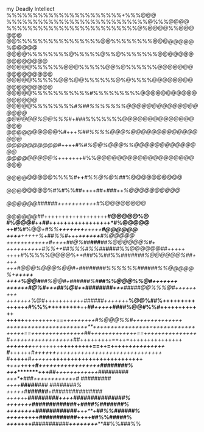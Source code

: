 my Deadly Intellect                                %%%%%%%%%%%%%%%%%%%%%%+%%%@@@                                 
                                               %%%%%%%%%%%%%%%%%%%%%%%%%%%@%%%@@@@                              
                                              %%%%%%%%%%%%%%%%%%%%%%%%%@%@@@@%%@@@@@@                           
                                          @@%%%%%%%%%%%%%%%%@@%%%%%%%%@@@@@@@@%@@@@@                            
                                        @@@@%%%%%%%%@%%%%%@%%@%%%%%%%@@@@@@@@@@@@@@@                            
                                       @@@@@%%%%%%@@@%%%%%@@%@%%%%%%@@@@@@@@@@@@@@@@                            
                                       @@@@@%%%%%@@%@@%%%%%%@%@%%%%@@@@@@@@@@@@@@@@@                            
                                        @@@@@%%%%%%%%%%%#%%%%%%%%%@@@@@@@@@@@@@@@@@                             
                                        @@@@@%%%%%%%%*#%##%%%%%%%@@@@@@@@@@@@@@@@@@                             
                                       @@@@@@%@@%%%#*+*##*#%%%%%%%@@@@@@@@@@@@@@@@@                             
                                        @@@@@@@@@@%#+++*%##%%%%@@@%@@@@@@@@@@@@@@@@                             
                                        @@@@@@@@@@#*++++#%#*%@@%@@@%%@@@@@@@@@@@@@@                             
                                        @@@@@@@@@%*+++++++#%%@@@@@@@@@@@@@@@@@@@@@@                             
⠀⠀⠀⠀⠀⠀⠀⠀⠀⠀⠀⠀⠀⠀⠀⠀⠀⠀⠀⠀⠀⠀⠀⠀⠀⠀⠀⠀⠀⠀⠀⠀⠀ @@@@@@@@@%%%%#**++***#%%@%@%#*#%@@@@@@@@@@                              
⠀⠀⠀⠀⠀⠀⠀⠀⠀⠀⠀⠀⠀⠀⠀⠀⠀⠀⠀⠀⠀⠀⠀⠀⠀⠀⠀⠀⠀⠀⠀⠀  @@@@@@@@%#%#%%##++++##+*###*++*%@@@@@@@@@@                              
⠀⠀⠀⠀⠀⠀⠀⠀⠀⠀⠀⠀⠀⠀⠀⠀⠀⠀⠀⠀⠀⠀⠀⠀⠀⠀⠀⠀⠀⠀⠀⠀   @@@@@@#*#*####***++++++*+++++*#%@@@@@@@@                                
⠀⠀⠀⠀⠀⠀⠀⠀⠀⠀⠀⠀⠀⠀⠀⠀⠀⠀⠀⠀⠀⠀⠀⠀⠀⠀⠀⠀⠀⠀⠀⠀⠀⠀ @@@@@@#*#*++++++++++++++++++**#@@@@@%@                                  
                                         #%@@@#++##+++++++++++++++++*#%@@@@@                                    
                                    ++#%**#%@@*+#%%**+++++++**+++++**#@@@@@@                                    
                                 ++++**+++++%*+##*%%#*+++***++++++**#%@@@@@                                     
                                ++++++++++++#++++##@%##******###**##%@@@@@@%#+                                  
                               ++++++++++*#%%*++##%%%#%%##***##**##%%@@@@@@##+++++                              
                               ++++#%%%%%@@@@%++###%%##%%##****#####%@@@@@@%##++++*                             
                               +++*#@@@%@@@%@@#+########%%%%%%######%%@@@@@%+**+++++                            
                               ++++%@@#***##%@@#+*###*###%#*******##%%@@@%%@#+*++++++                           
                              ++++++#@%#+++*##%@#++########+++***#####@@%%%@#+++++++++                          
                              +++++++*%@#++++++++*+++######+++++*++**%@@%##%*+*++++++++                         
                               ++++++#%%%*++++++++**++**##*+++++*####%@@#%%#++++++++++++                        
                                +++++**+++++++++==+*******++++++++#%@@@%%#++++++++++++++                        
                                +++++++++++*++++++++++++**++++++++++++++++=++++++++++++*                        
                                 +++++==+++++++++*++++++##+++++++++++++==+++++++++++++++                        
                                 #*+++++++++*+++*++++++*##+++++++++==++=+++++++++++++++                         
                                 ***+++++++**++*++++++**+++++++++==++=+++++*++++++++++                          
                                 #***++++++*#**++++++**++++++++++++++++++++++++++++++                           
                                 #***+++++**#*++++++***++++++++++++++++++****+++++++                            
                                 +***+++*****++++****#*+++++++++++++++++########%                               
                               +++**********+++*****##**++++**++++++++*#########                                
                              +++**********+*******###*++++++++++++**# #########                                
                              ++++***************#####*************### ########%                                
                            +++++*#***********######***********+*###############                                
                           ++++++**##******#######*******++++**##**#############%                               
                           ++*+++++*#############***************+***####%#######%                               
                           +++*+++++############**********+*+*+**+****##%%######%                               
                          ++++*+++++#########******#******#****++++****##%%#####%                               
                          *+++*++++***#######**#***#*#*#***++++++++*****##%%###%%                               
